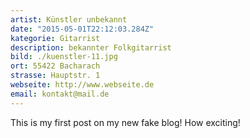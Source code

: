 ```yaml
---
artist: Künstler unbekannt
date: "2015-05-01T22:12:03.284Z"
kategorie: Gitarrist
description: bekannter Folkgitarrist
bild: ./kuenstler-11.jpg
ort: 55422 Bacharach
strasse: Hauptstr. 1
webseite: http://www.webseite.de
email: kontakt@mail.de
---
```


This is my first post on my new fake blog! How exciting!

